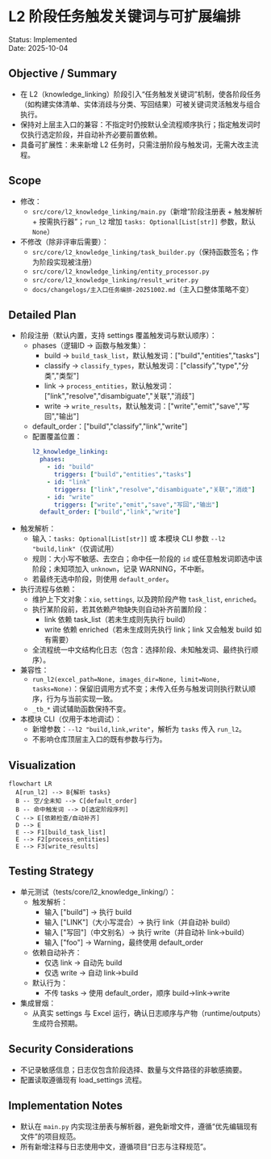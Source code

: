 # L2 阶段任务触发关键词与可扩展编排

Status: Implemented  
Date: 2025-10-04

## Objective / Summary
- 在 L2（knowledge_linking）阶段引入“任务触发关键词”机制，使各阶段任务（如构建实体清单、实体消歧与分类、写回结果）可被关键词灵活触发与组合执行。
- 保持对上层主入口的兼容：不指定时仍按默认全流程顺序执行；指定触发词时仅执行选定阶段，并自动补齐必要前置依赖。
- 具备可扩展性：未来新增 L2 任务时，只需注册阶段与触发词，无需大改主流程。

## Scope
- 修改：
  - `src/core/l2_knowledge_linking/main.py`（新增“阶段注册表 + 触发解析 + 按需执行器”；`run_l2` 增加 `tasks: Optional[List[str]]` 参数，默认 `None`）
- 不修改（除非评审后需要）：
  - `src/core/l2_knowledge_linking/task_builder.py`（保持函数签名；作为阶段实现被注册）
  - `src/core/l2_knowledge_linking/entity_processor.py`
  - `src/core/l2_knowledge_linking/result_writer.py`
  - `docs/changelogs/主入口任务编排-20251002.md`（主入口整体策略不变）

## Detailed Plan
- 阶段注册（默认内置，支持 settings 覆盖触发词与默认顺序）：
  - phases（逻辑ID → 函数与触发集）：
    - build → `build_task_list`，默认触发词：["build","entities","tasks"]
    - classify → `classify_types`，默认触发词：["classify","type","分类","类型"]
    - link → `process_entities`，默认触发词：["link","resolve","disambiguate","关联","消歧"]
    - write → `write_results`，默认触发词：["write","emit","save","写回","输出"]
  - default_order：["build","classify","link","write"]
  - 配置覆盖位置：
    ```yaml
    l2_knowledge_linking:
      phases:
        - id: "build"
          triggers: ["build","entities","tasks"]
        - id: "link"
          triggers: ["link","resolve","disambiguate","关联","消歧"]
        - id: "write"
          triggers: ["write","emit","save","写回","输出"]
      default_order: ["build","link","write"]
    ```
- 触发解析：
  - 输入：`tasks: Optional[List[str]]` 或 本模块 CLI 参数 `--l2 "build,link"`（仅调试用）
  - 规则：大小写不敏感、去空白；命中任一阶段的 `id` 或任意触发词即选中该阶段；未知项加入 `unknown`，记录 WARNING，不中断。
  - 若最终无选中阶段，则使用 `default_order`。
- 执行流程与依赖：
  - 维护上下文对象：`xio`, `settings`, 以及跨阶段产物 `task_list`, `enriched`。
  - 执行某阶段前，若其依赖产物缺失则自动补齐前置阶段：
    - link 依赖 task_list（若未生成则先执行 build）
    - write 依赖 enriched（若未生成则先执行 link；link 又会触发 build 如有需要）
  - 全流程统一中文结构化日志（包含：选择阶段、未知触发词、最终执行顺序）。
- 兼容性：
  - `run_l2(excel_path=None, images_dir=None, limit=None, tasks=None)`：保留旧调用方式不变；未传入任务与触发词则执行默认顺序，行为与当前实现一致。
  - `_tb_*` 调试辅助函数保持不变。
- 本模块 CLI（仅用于本地调试）：
  - 新增参数：`--l2 "build,link,write"`，解析为 `tasks` 传入 `run_l2`。
  - 不影响仓库顶层主入口的既有参数与行为。

## Visualization
```mermaid
flowchart LR
  A[run_l2] --> B{解析 tasks}
  B -- 空/全未知 --> C[default_order]
  B -- 命中触发词 --> D[选定阶段序列]
  C --> E[依赖检查/自动补齐]
  D --> E
  E --> F1[build_task_list]
  E --> F2[process_entities]
  E --> F3[write_results]
```

## Testing Strategy
- 单元测试（tests/core/l2_knowledge_linking/）：
  - 触发解析：
    - 输入 ["build"] → 执行 build
    - 输入 ["LINK"]（大小写混合）→ 执行 link（并自动补 build）
    - 输入 ["写回"]（中文别名）→ 执行 write（并自动补 link→build）
    - 输入 ["foo"] → Warning，最终使用 default_order
  - 依赖自动补齐：
    - 仅选 link → 自动先 build
    - 仅选 write → 自动 link→build
  - 默认行为：
    - 不传 tasks → 使用 default_order，顺序 build→link→write
- 集成冒烟：
  - 从真实 settings 与 Excel 运行，确认日志顺序与产物（runtime/outputs）生成符合预期。

## Security Considerations
- 不记录敏感信息；日志仅包含阶段选择、数量与文件路径的非敏感摘要。
- 配置读取遵循现有 load_settings 流程。

## Implementation Notes
- 默认在 `main.py` 内实现注册表与解析器，避免新增文件，遵循“优先编辑现有文件”的项目规范。
- 所有新增注释与日志使用中文，遵循项目“日志与注释规范”。